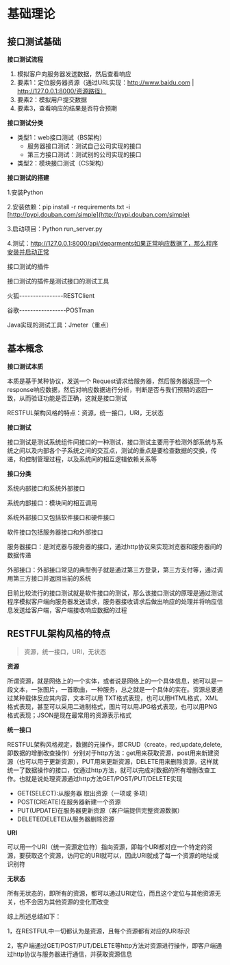 # 基础理论

## 接口测试基础

**接口测试流程**

1. 模拟客户向服务器发送数据，然后查看响应
2. 要素1：定位服务器资源（通过URL实现：http://www.baidu.com | http://127.0.0.1:8000/资源路径）
3. 要素2：模拟用户提交数据
4. 要素3，查看响应的结果是否符合预期

**接口测试分类**

* 类型1：web接口测试（BS架构）
  * 服务器接口测试：测试自己公司实现的接口
  * 第三方接口测试：测试别的公司实现的接口
* 类型2：模块接口测试（CS架构）

**接口测试的搭建**

1.安装Python

2.安装依赖：pip install -r requirements.txt -i [http://pypi.douban.com/simple](http://pypi.douban.com/simple)

3.启动项目：Python run_server.py

4.测试：http://127.0.0.1:8000/api/deparments如果正常响应数据了，那么程序安装并启动正常

接口测试的插件

接口测试的插件是测试接口的测试工具

火狐----------------RESTClient

谷歌-----------------POSTman

Java实现的测试工具：Jmeter（重点）

## 基本概念

**接口测试本质**

本质是基于某种协议，发送一个 Request请求给服务器，然后服务器返回一个response响应数据，然后对响应数据进行分析，判断是否与我们预期的返回一致，从而验证功能是否正确，这就是接口测试

RESTFUL架构风格的特点：资源，统一接口，URI，无状态

**接口测试**

接口测试是测试系统组件间接口的一种测试，接口测试主要用于检测外部系统与系统之间以及内部各个子系统之间的交互点，测试的重点是要检查数据的交换，传递，和控制管理过程，以及系统间的相互逻辑依赖关系等

**接口分类**

系统内部接口和系统外部接口

系统内部接口：模块间的相互调用

系统外部接口又包括软件接口和硬件接口

软件接口包括服务器接口和外部接口

服务器接口：是浏览器与服务器的接口，通过http协议来实现浏览器和服务器间的数据传递

外部接口：外部接口常见的典型例子就是通过第三方登录，第三方支付等，通过调用第三方接口并返回当前的系统

目前比较流行的接口测试就是软件接口的测试，那么该接口测试的原理是通过测试程序模拟客户端向服务器发送请求，服务器接收请求后做出响应的处理并将响应信息发送给客户端，客户端接收响应数据的过程

## RESTFUL架构风格的特点

> 资源，统一接口，URI，无状态

**资源**

所谓资源，就是网络上的一个实体，或者说是网络上的一个具体信息，她可以是一段文本，一张图片，一首歌曲，一种服务，总之就是一个具体的实在。资源总要通过某种载体反应其内容，文本可以用 TXT格式表现，也可以用HTML格式，XML格式表现，甚至可以采用二进制格式，图片可以用JPG格式表现，也可以用PNG格式表现；JSON是现在最常用的资源表示格式

**统一接口**

RESTFUL架构风格规定，数据的元操作，即CRUD（create，red,update,delete,即数据的增删改查操作）分别对于http方法：get用来获取资源，post用来新建资源（也可以用于更新资源），PUT用来更新资源，DELETE用来删除资源，这样就统一了数据操作的接口，仅通过http方法，就可以完成对数据的所有增删改查工作。也就是说处理资源通过http方法GET/POST/PUT/DELETE实现

* GET(SELECT):从服务器 取出资源（一项或 多项）
* POST(CREATE)在服务器新建一个资源
* PUT(UPDATE)在服务器更新资源（客户端提供完整资源数据）
* DELETE(DELETE)从服务器删除资源

**URI**

可以用一个URI（统一资源定位符）指向资源，即每个URI都对应一个特定的资源，要获取这个资源，访问它的URI就可以，因此URI就成了每一个资源的地址或识别符

**无状态**

所有无状态的，即所有的资源，都可以通过URI定位，而且这个定位与其他资源无关，也不会因为其他资源的变化而改变

综上所述总结如下：

1，在RESTFUL中一切都认为是资源，且每个资源都有对应的URI标识

2，客户端通过GET/POST/PUT/DELETE等http方法对资源进行操作，即客户端通过http协议与服务器进行通信，并获取资源信息
